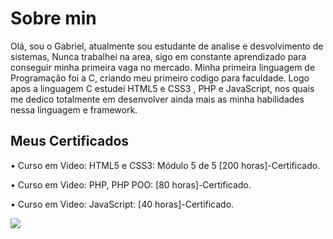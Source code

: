 <h1> Sobre min </h1>

Olá, sou o Gabriel, atualmente sou estudante de analise e desvolvimento de sistemas, Nunca trabalhei na area, sigo em constante aprendizado para conseguir minha primeira vaga no mercado. Minha primeira linguagem de Programação foi a C, criando meu primeiro codigo para faculdade. Logo apos a linguagem C estudei HTML5 e CSS3 , PHP e JavaScript, nos quais me dedico totalmente em desenvolver ainda mais as minha habilidades nessa linguagem e framework.

<h2> Meus Certificados </h2>
 <p>•  Curso em Video: HTML5 e CSS3: Módulo 5 de 5 [200 horas]-Certificado. </br></p>
 <p> •  Curso em Video: PHP, PHP POO: [80 horas]-Certificado. </br></p>
 <p>•  Curso em Video:  JavaScript: [40 horas]-Certificado. </br></p>

  <div>
  <a href="https://www.linkedin.com/in/gabriel-paiva-1a2b1718a/" target="_blank"><img src="https://img.shields.io/badge/-LinkedIn-%230077B5?style=for-the-badge&logo=linkedin&logoColor=white" target="_blank"></a> 
  </div>

